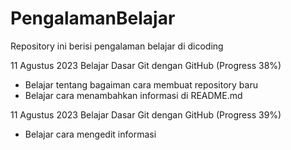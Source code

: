 # PengalamanBelajar
Repository ini berisi pengalaman belajar di dicoding

11 Agustus 2023
Belajar Dasar Git dengan GitHub (Progress 38%)
* Belajar tentang bagaiman cara membuat repository baru
* Belajar cara menambahkan informasi di README.md

11 Agustus 2023
Belajar Dasar Git dengan GitHub (Progress 39%)
* Belajar cara mengedit informasi
